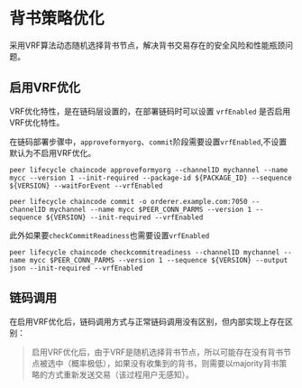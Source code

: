 # 背书策略优化
采用VRF算法动态随机选择背书节点，解决背书交易存在的安全风险和性能瓶颈问题。

## 启用VRF优化
VRF优化特性，是在链码层设置的，在部署链码时可以设置 `vrfEnabled` 是否启用VRF优化特性。

在链码部署步骤中，`approveformyorg`、`commit`阶段需要设置`vrfEnabled`,不设置默认为不启用VRF优化。
```
peer lifecycle chaincode approveformyorg --channelID mychannel --name mycc --version 1 --init-required --package-id ${PACKAGE_ID} --sequence ${VERSION} --waitForEvent --vrfEnabled

peer lifecycle chaincode commit -o orderer.example.com:7050 --channelID mychannel --name mycc $PEER_CONN_PARMS --version 1 --sequence ${VERSION} --init-required --vrfEnabled
```
此外如果要`checkCommitReadiness`也需要设置`vrfEnabled`
```
peer lifecycle chaincode checkcommitreadiness --channelID mychannel --name mycc $PEER_CONN_PARMS --version 1 --sequence ${VERSION} --output json --init-required --vrfEnabled
```

## 链码调用
在启用VRF优化后，链码调用方式与正常链码调用没有区别，但内部实现上存在区别：

> 启用VRF优化后，由于VRF是随机选择背书节点，所以可能存在没有背书节点被选中（概率极低），如果没有收集到的背书，则需要以majority背书策略的方式重新发送交易（该过程用户无感知）。
